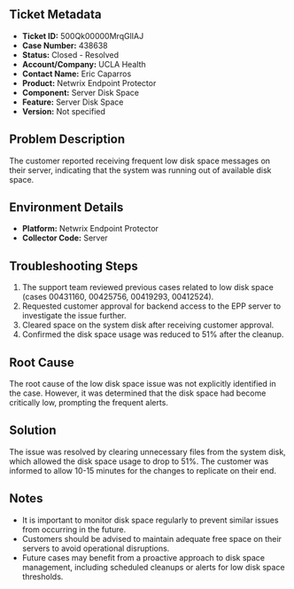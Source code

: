 ## Ticket Metadata
- **Ticket ID:** 500Qk00000MrqGlIAJ
- **Case Number:** 438638
- **Status:** Closed - Resolved
- **Account/Company:** UCLA Health
- **Contact Name:** Eric Caparros
- **Product:** Netwrix Endpoint Protector
- **Component:** Server Disk Space
- **Feature:** Server Disk Space
- **Version:** Not specified

## Problem Description
The customer reported receiving frequent low disk space messages on their server, indicating that the system was running out of available disk space.

## Environment Details
- **Platform:** Netwrix Endpoint Protector
- **Collector Code:** Server

## Troubleshooting Steps
1. The support team reviewed previous cases related to low disk space (cases 00431160, 00425756, 00419293, 00412524).
2. Requested customer approval for backend access to the EPP server to investigate the issue further.
3. Cleared space on the system disk after receiving customer approval.
4. Confirmed the disk space usage was reduced to 51% after the cleanup.

## Root Cause
The root cause of the low disk space issue was not explicitly identified in the case. However, it was determined that the disk space had become critically low, prompting the frequent alerts.

## Solution
The issue was resolved by clearing unnecessary files from the system disk, which allowed the disk space usage to drop to 51%. The customer was informed to allow 10-15 minutes for the changes to replicate on their end.

## Notes
- It is important to monitor disk space regularly to prevent similar issues from occurring in the future.
- Customers should be advised to maintain adequate free space on their servers to avoid operational disruptions.
- Future cases may benefit from a proactive approach to disk space management, including scheduled cleanups or alerts for low disk space thresholds.